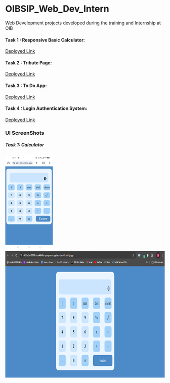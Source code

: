# OIBSIP_Web_Dev_Intern
Web Development projects developed during the training and Internship at OIB

#### Task 1 : Responsive Basic Calculator:
<a href="https://6652e5a1f9308b1cae4604fe--gorgeous-capybara-dab141.netlify.app/" target= "_blank">Deployed Link</a>
#### Task 2 : Tribute Page:
<a href="https://66541fd834c0684ce8779df7--warm-moonbeam-010f5d.netlify.app/" target= "_blank">Deployed Link</a>
#### Task 3 : To Do App:
<a href="https://6652e7729c181f32f08e1528--splendid-licorice-2fa540.netlify.app/" target= "_blank">Deployed Link</a>
#### Task 4 : Login Authentication System:
<a href="https://665420a69c181f438c8e155d--shiny-zabaione-d821c0.netlify.app/" target= "_blank">Deployed Link</a>
### UI ScreenShots
##### Task 1: Calculator
<img height="300" width="150" src="https://github.com/amey5111/OIBSIP_Web_Dev_Intern/blob/main/Readme%20Images%20Folder/Mobile%20User%20Interface/Task%201%20mobile_.jpg?raw=true" alt="HTML"></img>
<img height="400" width="650" src="https://github.com/amey5111/OIBSIP_Web_Dev_Intern/blob/main/Readme%20Images%20Folder/task%201%20laptop.png?raw=true" alt="HTML"></img>

